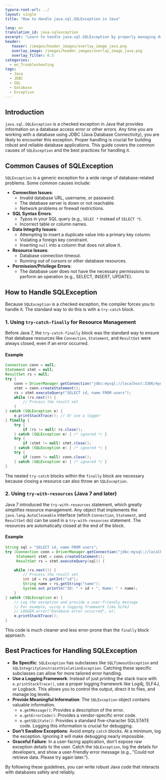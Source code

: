 ```yaml
---
typora-root-url: ../
layout: single
title: "How to Handle java.sql.SQLException in Java"

lang: en
translation_id: java-sqlexception
excerpt: "Learn to handle java.sql.SQLException by properly managing database connections, statements, and using try-catch-finally blocks to ensure resources are closed."
header:
   teaser: /images/header_images/overlay_image_java.png
   overlay_image: /images/header_images/overlay_image_java.png
   overlay_filter: 0.5
categories:
  - en_Troubleshooting
tags:
  - Java
  - JDBC
  - SQL
  - Database
  - Exception
---
```


## Introduction

`java.sql.SQLException` is a checked exception in Java that provides information on a database access error or other errors. Any time you are working with a database using JDBC (Java Database Connectivity), you are likely to encounter this exception. Proper handling is crucial for building robust and reliable database applications. This guide covers the common causes of `SQLException` and the best practices for handling it.

## Common Causes of SQLException

`SQLException` is a generic exception for a wide range of database-related problems. Some common causes include:

- **Connection Issues**:
  - Invalid database URL, username, or password.
  - The database server is down or not reachable.
  - Network problems or firewall restrictions.
- **SQL Syntax Errors**:
  - Typos in your SQL query (e.g., `SELEC *` instead of `SELECT *`).
  - Incorrect table or column names.
- **Data Integrity Issues**:
  - Attempting to insert a duplicate value into a primary key column.
  - Violating a foreign key constraint.
  - Inserting `null` into a column that does not allow it.
- **Resource Issues**:
  - Database connection timeout.
  - Running out of cursors or other database resources.
- **Permission/Privilege Errors**:
  - The database user does not have the necessary permissions to perform an operation (e.g., SELECT, INSERT, UPDATE).

## How to Handle SQLException

Because `SQLException` is a checked exception, the compiler forces you to handle it. The standard way to do this is with a `try-catch` block.

### 1. Using `try-catch-finally` for Resource Management

Before Java 7, the `try-catch-finally` block was the standard way to ensure that database resources like `Connection`, `Statement`, and `ResultSet` were always closed, even if an error occurred.

#### Example

```java
Connection conn = null;
Statement stmt = null;
ResultSet rs = null;
try {
    conn = DriverManager.getConnection("jdbc:mysql://localhost:3306/mydb", "user", "password");
    stmt = conn.createStatement();
    rs = stmt.executeQuery("SELECT id, name FROM users");
    while (rs.next()) {
        // Process the result set
    }
} catch (SQLException e) {
    e.printStackTrace(); // Or use a logger
} finally {
    try {
        if (rs != null) rs.close();
    } catch (SQLException e) { /* ignored */ }
    try {
        if (stmt != null) stmt.close();
    } catch (SQLException e) { /* ignored */ }
    try {
        if (conn != null) conn.close();
    } catch (SQLException e) { /* ignored */ }
}
```
The nested `try-catch` blocks within the `finally` block are necessary because closing a resource can also throw an `SQLException`.

### 2. Using `try-with-resources` (Java 7 and later)

Java 7 introduced the `try-with-resources` statement, which greatly simplifies resource management. Any object that implements the `java.lang.AutoCloseable` interface (which `Connection`, `Statement`, and `ResultSet` do) can be used in a `try-with-resources` statement. The resources are automatically closed at the end of the block.

#### Example

```java
String sql = "SELECT id, name FROM users";
try (Connection conn = DriverManager.getConnection("jdbc:mysql://localhost:3306/mydb", "user", "password");
     Statement stmt = conn.createStatement();
     ResultSet rs = stmt.executeQuery(sql)) {

    while (rs.next()) {
        // Process the result set
        int id = rs.getInt("id");
        String name = rs.getString("name");
        System.out.println("ID: " + id + ", Name: " + name);
    }
} catch (SQLException e) {
    // Log the exception and provide a user-friendly message
    // For example, using a logging framework like SLF4J
    // LOGGER.error("Database error occurred", e);
    e.printStackTrace();
}
```
This code is much cleaner and less error-prone than the `finally` block approach.

## Best Practices for Handling SQLException

- **Be Specific**: `SQLException` has subclasses like `SQLTimeoutException` and `SQLIntegrityConstraintViolationException`. Catching these specific subclasses can allow for more tailored error handling.
- **Use a Logging Framework**: Instead of just printing the stack trace with `e.printStackTrace()`, use a proper logging framework like Log4j, SLF4J, or Logback. This allows you to control the output, direct it to files, and manage log levels.
- **Provide Meaningful Information**: The `SQLException` object contains valuable information.
  - `e.getMessage()`: Provides a description of the error.
  - `e.getErrorCode()`: Provides a vendor-specific error code.
  - `e.getSQLState()`: Provides a standard five-character SQLSTATE code.
  Logging this information is crucial for debugging.
- **Don't Swallow Exceptions**: Avoid empty `catch` blocks. At a minimum, log the exception. Ignoring it will make debugging nearly impossible.
- **Graceful Failure**: In a user-facing application, don't expose raw exception details to the user. Catch the `SQLException`, log the details for developers, and show a user-friendly error message (e.g., "Could not retrieve data. Please try again later.").

By following these guidelines, you can write robust Java code that interacts with databases safely and reliably.
